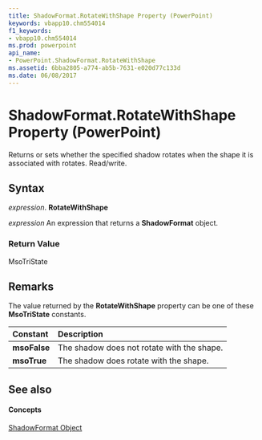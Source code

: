 ```yaml
---
title: ShadowFormat.RotateWithShape Property (PowerPoint)
keywords: vbapp10.chm554014
f1_keywords:
- vbapp10.chm554014
ms.prod: powerpoint
api_name:
- PowerPoint.ShadowFormat.RotateWithShape
ms.assetid: 6bba2805-a774-ab5b-7631-e020d77c133d
ms.date: 06/08/2017
---
```



# ShadowFormat.RotateWithShape Property (PowerPoint)

Returns or sets whether the specified shadow rotates when the shape it is associated with rotates. Read/write.


## Syntax

 _expression_. **RotateWithShape**

 _expression_ An expression that returns a **ShadowFormat** object.


### Return Value

MsoTriState


## Remarks

The value returned by the  **RotateWithShape** property can be one of these **MsoTriState** constants.



|**Constant**|**Description**|
|:-----|:-----|
|**msoFalse**|The shadow does not rotate with the shape.|
|**msoTrue**| The shadow does rotate with the shape.|

## See also


#### Concepts


[ShadowFormat Object](PowerPoint.ShadowFormat.md)

